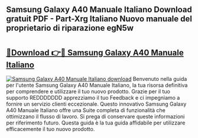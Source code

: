 ## Samsung Galaxy A40 Manuale Italiano Download gratuit PDF - Part-Xrg Italiano Nuovo manuale del proprietario di riparazione egN5w

# <h2><a href="http://df9c049.blite.top/?on=Samsung+Galaxy+A40+Manuale+Italiano">🔗Download 👉🔴 Samsung Galaxy A40 Manuale Italiano</a></h2>

[![Samsung Galaxy A40 Manuale Italiano download](https://i.imgur.com/lujVjoI.png)](http://df9c049.blite.top/?on=Samsung+Galaxy+A40+Manuale+Italiano)
Benvenuto nella guida per l'utente Samsung Galaxy A40 Manuale Italiano, la tua risorsa definitiva per comprendere e utilizzare il tuo nuovo prodotto. Grazie per il tuo supporto REDDDDDDD apprezziamo il tuo Feedback e ci impegniamo a fornire un servizio clienti eccezionale. Questo innovativo Samsung Galaxy A40 Manuale Italiano offre una Suite completa di funzionalità che ottimizzano il flusso di lavoro. Si prega di conservare queste informazioni per riferimento futuro. Questa guida è la tua guida affidabile per utilizzare efficacemente il tuo nuovo prodotto.
